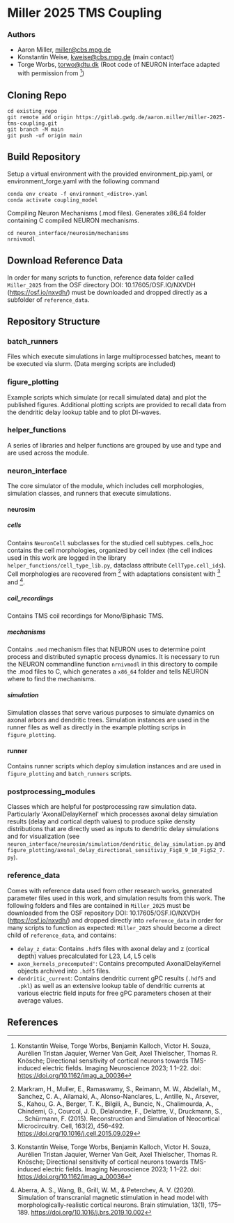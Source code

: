 # Miller 2025 TMS Coupling
### Authors
- Aaron Miller, miller@cbs.mpg.de
- Konstantin Weise, kweise@cbs.mpg.de (main contact)
- Torge Worbs, torwo@dtu.dk (Root code of NEURON interface adapted with permission from [^fn1])

## Cloning Repo
```
cd existing_repo
git remote add origin https://gitlab.gwdg.de/aaron.miller/miller-2025-tms-coupling.git
git branch -M main
git push -uf origin main
```

## Build Repository

Setup a virtual environment with the provided environment_pip.yaml, or environment_forge.yaml with the following command
```
conda env create -f environment_<distro>.yaml
conda activate coupling_model
```

Compiling Neuron Mechanisms (.mod files). Generates x86_64 folder containing C compiled NEURON mechanisms.
```
cd neuron_interface/neurosim/mechanisms
nrnivmodl
```

## Download Reference Data
In order for many scripts to function, reference data folder called `Miller_2025` from the OSF directory DOI: 10.17605/OSF.IO/NXVDH (https://osf.io/nxvdh/) must be
downloaded and dropped directly as a subfolder of `reference_data`.

## Repository Structure

### batch_runners
Files which execute simulations in large multiprocessed batches, meant to be executed via slurm. 
(Data merging scripts are included)

### figure_plotting
Example scripts which simulate (or recall simulated data) and plot the published figures. Additional plotting scripts 
are provided to recall data from the dendritic delay lookup table and to plot DI-waves.

### helper_functions
A series of libraries and helper functions are grouped by use and type and are used across the module.

### neuron_interface
The core simulator of the module, which includes cell morphologies, simulation classes, and runners that execute
simulations. 

#### neurosim
##### cells
Contains `NeuronCell` subclasses for the studied cell subtypes. cells_hoc contains the cell morphologies, organized by 
cell index (the cell indices used in this work are logged in the library `helper_functions/cell_type_lib.py`, dataclass
attribute `CellType.cell_ids`). Cell morphologies are recovered from [^fn2] with adaptations consistent with [^fn1] and [^fn3].
##### coil_recordings
Contains TMS coil recordings for Mono/Biphasic TMS.
##### mechanisms
Contains `.mod` mechanism files that NEURON uses to determine point process and distributed synaptic process dynamics. 
It is necessary to run the NEURON commandline function `nrnivmodl` in this directory to compile the .mod files to C, which 
generates a `x86_64` folder and tells NEURON where to find the mechanisms.   
##### simulation
Simulation classes that serve various purposes to simulate dynamics on axonal arbors and dendritic trees. Simulation 
instances are used in the runner files as well as directly in the example plotting scrips in `figure_plotting`.

#### runner
Contains runner scripts which deploy simulation instances and are used in `figure_plotting` and `batch_runners` scripts.

### postprocessing_modules
Classes which are helpful for postprocessing raw simulation data. Particularly 'AxonalDelayKernel' which processes 
axonal delay simulation results (delay and cortical depth values) to produce spike density distributions that are 
directly used as inputs to dendritic delay simulations and for visualization 
(see `neuron_interface/neurosim/simulation/dendritic_delay_simulation.py` and 
`figure_plotting/axonal_delay_directional_sensitiviy_Fig8_9_10_FigS2_7.py`).

### reference_data
Comes with reference data used from other research works, generated parameter files used in this work, and simulation 
results from this work. The following folders and files are contained in `Miller_2025` must be downloaded from the OSF repository DOI: 10.17605/OSF.IO/NXVDH (https://osf.io/nxvdh/) and dropped directly
into `reference_data` in order for many scripts to function as expected:
`Miller_2025` should become a direct child of `reference_data`, and contains:

- `delay_z_data`: Contains `.hdf5` files with axonal delay and z (cortical depth) values precalculated for L23, L4, L5 cells
- `axon_kernels_precomputed'`: Contains precomputed AxonalDelayKernel objects archived into `.hdf5` files.
- `dendritic_current`: Contains dendritic current gPC results (`.hdf5` and `.pkl`) as well as an extensive lookup table of dendritic currents at various electric field inputs for free gPC parameters chosen at their average values.

## References

[^fn1]: Konstantin Weise, Torge Worbs, Benjamin Kalloch, Victor H. Souza, Aurélien Tristan Jaquier, Werner Van Geit, Axel Thielscher, Thomas R. Knösche; Directional sensitivity of cortical neurons towards TMS-induced electric fields. Imaging Neuroscience 2023; 1 1–22. doi: https://doi.org/10.1162/imag_a_00036

[^fn2]: Markram, H., Muller, E., Ramaswamy, S., Reimann, M. W., Abdellah, M., Sanchez, C. A., Ailamaki, A., Alonso-Nanclares, L., Antille, N., Arsever, S., Kahou, G. A., Berger, T. K., Bilgili, A., Buncic, N., Chalimourda, A., Chindemi, G., Courcol, J. D., Delalondre, F., Delattre, V., Druckmann, S., … Schürmann, F. (2015). Reconstruction and Simulation of Neocortical Microcircuitry. Cell, 163(2), 456–492. https://doi.org/10.1016/j.cell.2015.09.029

[^fn3]: Aberra, A. S., Wang, B., Grill, W. M., & Peterchev, A. V. (2020). Simulation of transcranial magnetic stimulation in head model with morphologically-realistic cortical neurons. Brain stimulation, 13(1), 175–189. https://doi.org/10.1016/j.brs.2019.10.002